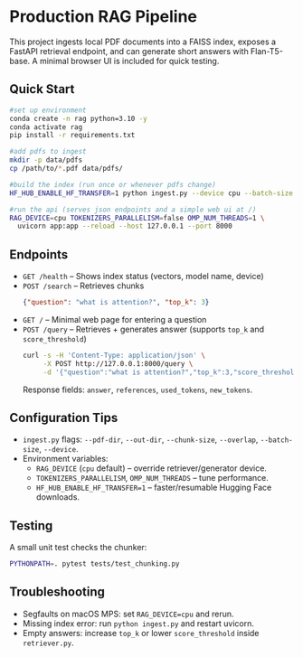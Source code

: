 # Production RAG Pipeline

This project ingests local PDF documents into a FAISS index, exposes a FastAPI
retrieval endpoint, and can generate short answers with Flan-T5-base. A minimal
browser UI is included for quick testing.

## Quick Start

```bash
#set up environment
conda create -n rag python=3.10 -y
conda activate rag
pip install -r requirements.txt

#add pdfs to ingest
mkdir -p data/pdfs
cp /path/to/*.pdf data/pdfs/

#build the index (run once or whenever pdfs change)
HF_HUB_ENABLE_HF_TRANSFER=1 python ingest.py --device cpu --batch-size 16

#run the api (serves json endpoints and a simple web ui at /)
RAG_DEVICE=cpu TOKENIZERS_PARALLELISM=false OMP_NUM_THREADS=1 \
  uvicorn app:app --reload --host 127.0.0.1 --port 8000
```

## Endpoints

- `GET /health` – Shows index status (vectors, model name, device)
- `POST /search` – Retrieves chunks
  ```json
  {"question": "what is attention?", "top_k": 3}
  ```
- `GET /` – Minimal web page for entering a question
- `POST /query` – Retrieves + generates answer (supports `top_k` and `score_threshold`)
  ```bash
  curl -s -H 'Content-Type: application/json' \
       -X POST http://127.0.0.1:8000/query \
       -d '{"question":"what is attention?","top_k":3,"score_threshold":0.15}'
  ```
  Response fields: `answer`, `references`, `used_tokens`, `new_tokens`.

## Configuration Tips

- `ingest.py` flags: `--pdf-dir`, `--out-dir`, `--chunk-size`, `--overlap`, `--batch-size`, `--device`.
- Environment variables:
  - `RAG_DEVICE` (`cpu` default) – override retriever/generator device.
  - `TOKENIZERS_PARALLELISM`, `OMP_NUM_THREADS` – tune performance.
  - `HF_HUB_ENABLE_HF_TRANSFER=1` – faster/resumable Hugging Face downloads.

## Testing

A small unit test checks the chunker:
```bash
PYTHONPATH=. pytest tests/test_chunking.py
```

## Troubleshooting

- Segfaults on macOS MPS: set `RAG_DEVICE=cpu` and rerun.
- Missing index error: run `python ingest.py` and restart uvicorn.
- Empty answers: increase `top_k` or lower `score_threshold` inside `retriever.py`.
